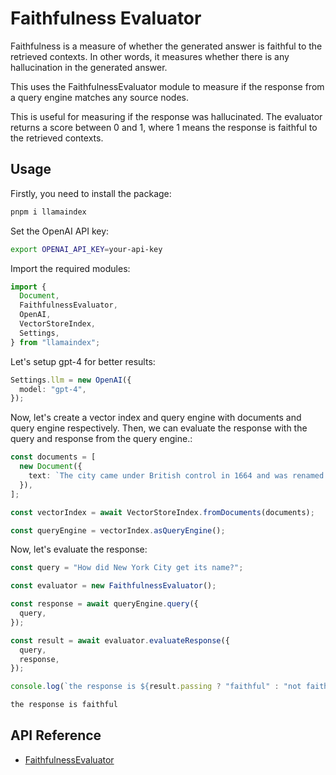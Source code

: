 # Faithfulness Evaluator

Faithfulness is a measure of whether the generated answer is faithful to the retrieved contexts. In other words, it measures whether there is any hallucination in the generated answer.

This uses the FaithfulnessEvaluator module to measure if the response from a query engine matches any source nodes.

This is useful for measuring if the response was hallucinated. The evaluator returns a score between 0 and 1, where 1 means the response is faithful to the retrieved contexts.

## Usage

Firstly, you need to install the package:

```bash
pnpm i llamaindex
```

Set the OpenAI API key:

```bash
export OPENAI_API_KEY=your-api-key
```

Import the required modules:

```ts
import {
  Document,
  FaithfulnessEvaluator,
  OpenAI,
  VectorStoreIndex,
  Settings,
} from "llamaindex";
```

Let's setup gpt-4 for better results:

```ts
Settings.llm = new OpenAI({
  model: "gpt-4",
});
```

Now, let's create a vector index and query engine with documents and query engine respectively. Then, we can evaluate the response with the query and response from the query engine.:

```ts
const documents = [
  new Document({
    text: `The city came under British control in 1664 and was renamed New York after King Charles II of England granted the lands to his brother, the Duke of York. The city was regained by the Dutch in July 1673 and was renamed New Orange for one year and three months; the city has been continuously named New York since November 1674. New York City was the capital of the United States from 1785 until 1790, and has been the largest U.S. city since 1790. The Statue of Liberty greeted millions of immigrants as they came to the U.S. by ship in the late 19th and early 20th centuries, and is a symbol of the U.S. and its ideals of liberty and peace. In the 21st century, New York City has emerged as a global node of creativity, entrepreneurship, and as a symbol of freedom and cultural diversity. The New York Times has won the most Pulitzer Prizes for journalism and remains the U.S. media's "newspaper of record". In 2019, New York City was voted the greatest city in the world in a survey of over 30,000 p...	Pass`,
  }),
];

const vectorIndex = await VectorStoreIndex.fromDocuments(documents);

const queryEngine = vectorIndex.asQueryEngine();
```

Now, let's evaluate the response:

```ts
const query = "How did New York City get its name?";

const evaluator = new FaithfulnessEvaluator();

const response = await queryEngine.query({
  query,
});

const result = await evaluator.evaluateResponse({
  query,
  response,
});

console.log(`the response is ${result.passing ? "faithful" : "not faithful"}`);
```

```bash
the response is faithful
```

## API Reference

- [FaithfulnessEvaluator](../../../api/classes/FaithfulnessEvaluator.md)
